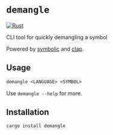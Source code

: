 # `demangle`

[![Rust](https://github.com/valentinegb/demangle/actions/workflows/rust.yml/badge.svg)](https://github.com/valentinegb/demangle/actions/workflows/rust.yml)

CLI tool for quickly demangling a symbol

Powered by [symbolic](https://github.com/getsentry/symbolic) and [clap](https://github.com/clap-rs/clap).

## Usage

```txt
demangle <LANGUAGE> <SYMBOL>
```

Use `demangle --help` for more.

## Installation

```sh
cargo install demangle
```
